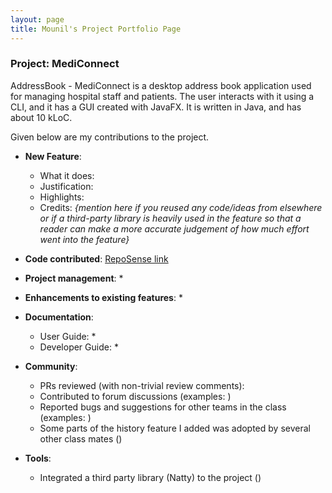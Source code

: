 ```yaml
---
layout: page
title: Mounil's Project Portfolio Page
---
```


### Project: MediConnect

AddressBook - MediConnect is a desktop address book application used for managing hospital staff and patients. The user interacts with it using a CLI, and it has a GUI created with JavaFX. It is written in Java, and has about 10 kLoC.

Given below are my contributions to the project.

* **New Feature**: 
  * What it does: 
  * Justification: 
  * Highlights: 
  * Credits: *{mention here if you reused any code/ideas from elsewhere or if a third-party library is heavily used in the feature so that a reader can make a more accurate judgement of how much effort went into the feature}*

* **Code contributed**: [RepoSense link]()

* **Project management**:
  * 

* **Enhancements to existing features**:
  * 

* **Documentation**:
  * User Guide:
    * 
  * Developer Guide:
    * 

* **Community**:
  * PRs reviewed (with non-trivial review comments): []()
  * Contributed to forum discussions (examples: []())
  * Reported bugs and suggestions for other teams in the class (examples: []())
  * Some parts of the history feature I added was adopted by several other class mates ([]())

* **Tools**:
  * Integrated a third party library (Natty) to the project ([]())
